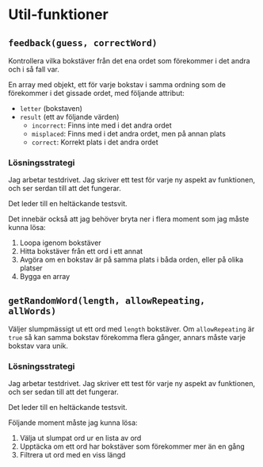 # Util-funktioner

## `feedback(guess, correctWord)`
Kontrollera vilka bokstäver från det ena ordet som förekommer i det andra och i så fall var.

En array med objekt, ett för varje bokstav i samma ordning som de förekommer i det gissade ordet, med följande attribut:
* `letter` (bokstaven)
* `result` (ett av följande värden)
  * `incorrect`: Finns inte med i det andra ordet
  * `misplaced`: Finns med i det andra ordet, men på annan plats
  * `correct`: Korrekt plats i det andra ordet


### Lösningsstrategi
Jag arbetar testdrivet.
Jag skriver ett test för varje ny aspekt av funktionen, och ser serdan till att det fungerar.

Det leder till en heltäckande testsvit.

Det innebär också att jag behöver bryta ner i flera moment som jag måste kunna lösa:

1. Loopa igenom bokstäver
2. Hitta bokstäver från ett ord i ett annat
3. Avgöra om en bokstav är på samma plats i båda orden, eller på olika platser
4. Bygga en array


## `getRandomWord(length, allowRepeating, allWords)`
Väljer slumpmässigt ut ett ord med `length` bokstäver.
Om `allowRepeating` är `true` så kan samma bokstav förekomma
flera gånger, annars måste varje bokstav vara unik.

### Lösningsstrategi
Jag arbetar testdrivet.
Jag skriver ett test för varje ny aspekt av funktionen, och ser sedan till att det fungerar.

Det leder till en heltäckande testsvit.

Följande moment måste jag kunna lösa:

1. Välja ut slumpat ord ur en lista av ord
2. Upptäcka om ett ord har bokstäver som förekommer mer än en gång
3. Filtrera ut ord med en viss längd